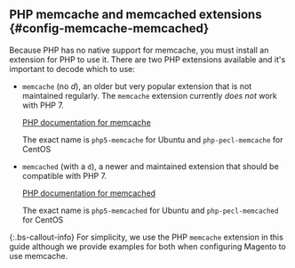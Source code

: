 ## PHP memcache and memcached extensions   {#config-memcache-memcached}

Because PHP has no native support for memcache, you must install an extension for PHP to use it. There are two PHP extensions available and it's important to decode which to use:

*  `memcache` (no *d*), an older but very popular extension that is not maintained regularly. The `memcache` extension currently *does not* work with PHP 7.

   [PHP documentation for memcache](http://php.net/manual/en/book.memcache.php)

   The exact name is `php5-memcache` for Ubuntu and `php-pecl-memcache` for CentOS

*  `memcached` (with a `d`), a newer and maintained extension that should be compatible with PHP 7.

   [PHP documentation for memcached](http://php.net/memcached)

   The exact name is `php5-memcached` for Ubuntu and `php-pecl-memcached` for CentOS

 {:.bs-callout-info}
For simplicity, we use the PHP `memcache` extension in this guide although we provide examples for both when configuring Magento to use memcache.
